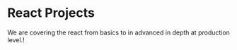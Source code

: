 # React Projects
<p>We are covering the react from basics to in advanced in depth at production level.!</p>

